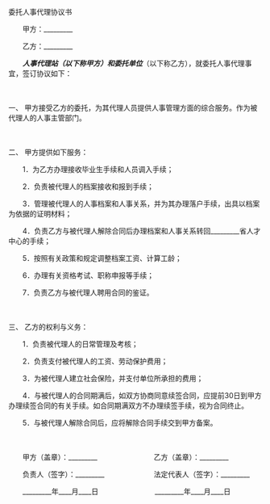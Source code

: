 



委托人事代理协议书



 

　　甲方：_________　　

　　乙方：_________　　

　　_________人事代理站（以下称甲方）和委托单位_________（以下称乙方），就委托人事代理事宜，签订协议如下：

　　

一、
甲方接受乙方的委托，为其代理人员提供人事管理方面的综合服务。作为被代理人的人事主管部门。

　　

二、
甲方提供如下服务：

　　1．为乙方办理接收毕业生手续和人员调入手续；

　　2．负责被代理人的档案接收和报到手续；

　　3．管理被代理人的人事档案和人事关系，并为其办理落户手续，出具以档案为依据的证明材料；

　　4．负责乙方与被代理人解除合同后办理档案和人事关系转回_________省人才中心的手续；

　　5．按照有关政策和规定调整档案工资、计算工龄；

　　6．办理有关资格考试、职称申报等手续；

　　7．负责乙方与被代理人聘用合同的鉴证。

　　

三、
乙方的权利与义务：

　　1．负责被代理人的日常管理及考核；

　　2．负责支付被代理人的工资、劳动保护费用；

　　3．为被代理人建立社会保险，并支付单位所承担的费用；

　　4．与被代理人的合同期满后，如双方协商同意续签合同，应提前30日到甲方办理续签合同的有关手续。如合同期满双方不办理续签手续，视为合同终止。

　　5．与被代理人解除合同后，应将解除合同手续交到甲方备案。

　　

　　甲方（盖章）：_________　　　　　　　　乙方（盖章）：_________　　

　　负责人（签字）：_________　　　　　　　法定代表人（签字）：_________　　

　　_________年____月____日　　　　　　　　_________年____月____日